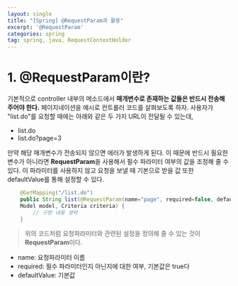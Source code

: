 ```yaml
---
layout: single
title: "[Spring] @RequestParam과 활용"
excerpt: '@RequestParam'
categories: spring
tag: spring, java, RequestContextHolder
---
```


# 1. @RequestParam이란?
기본적으로 controller 내부의 메소드에서 **매개변수로 존재하는 값들은 반드시 전송해 주어야 한다.** 
페이지네이션을 예시로 컨트롤러 코드를 살펴보도록 하자. 사용자가 "list.do"를 요청할 때에는 아래와 같은 두 가지 URL이 전달될 수 있는데,

- list.do
- list.do?page=3

만약 해당 매개변수가 전송되지 않으면 에러가 발생하게 된다. 이 때문에 반드시 필요한 변수가 아니라면 **RequestParam**을 사용해서 필수 파라미터 여부의 값을 조정해 줄 수 있다. 이 파라미터를 사용하지 않고 요청을 보낼 때 기본으로 받을 값 또한 defaultValue를 통해 설정할 수 있다. 

```java
    @GetMapping("/list.do")
    public String list(@RequestParam(name="page", required=false, defaultValue="1") String page, 
    Model model, Criteria criteria) {
        // 구현 내용 생략
    }
```

> 위의 코드처럼 요청파라미터와 관련된 설정을 정의해 줄 수 있는 것이 **RequestParam**이다. 
- name: 요청파라미터 이름
- required: 필수 파라미터인지 아닌지에 대한 여부, 기본값은 true다
- defaultValue: 기본값 


